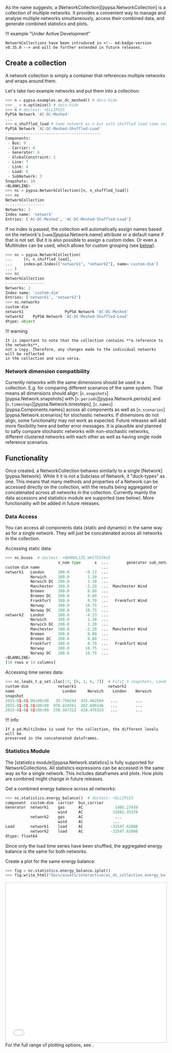 <!--
SPDX-FileCopyrightText: PyPSA Contributors

SPDX-License-Identifier: CC-BY-4.0
-->

As the name suggests, a [NetworkCollection][pypsa.NetworkCollection] is a collection of 
multiple networks. It provides a convenient way to manage and analyse multiple networks 
simultaneously, access their combined data, and generate combined statistics and plots.

!!! example "Under Active Development"

    NetworkCollections have been introduced in <!-- md:badge-version v0.35.0 --> and will be further extended in future releases.

## Create a collection
A network collection is simply a container that references multiple networks and wraps 
around them. 

Let's take two example networks and put them into a collection:

``` py
>>> n = pypsa.examples.ac_dc_meshed() # docs-hide
>>> _ = n.optimize() # docs-hide
>>> n # doctest: +ELLIPSIS
PyPSA Network 'AC-DC-Meshed'
...
>>> n_shuffled_load # Same network as n but with shuffled load time series
PyPSA Network 'AC-DC-Meshed-Shuffled-Load'
------------------------------------------
Components:
 - Bus: 9
 - Carrier: 6
 - Generator: 6
 - GlobalConstraint: 1
 - Line: 7
 - Link: 4
 - Load: 6
 - SubNetwork: 3
Snapshots: 10
<BLANKLINE>
>>> nc = pypsa.NetworkCollection([n, n_shuffled_load])
>>> nc
NetworkCollection
-----------------
Networks: 2
Index name: 'network'
Entries: ['AC-DC-Meshed', 'AC-DC-Meshed-Shuffled-Load']
```

If no index is passed, the collection will automatically assign names based on the 
network's [`name`][pypsa.Network.name] attribute or a default name if that is not set. 
But it is also possible to assign a custom index. Or even a MultiIndex can be used, which 
allows for custom grouping (see [below](#functionality)). 

``` py
>>> nc = pypsa.NetworkCollection(
...     [n, n_shuffled_load],
...     index=pd.Index(["network1", "network2"], name='custom-dim')
... )
>>> nc
NetworkCollection
-----------------
Networks: 2
Index name: 'custom-dim'
Entries: ['network1', 'network2']
>>> nc.networks
custom-dim
network1                  PyPSA Network 'AC-DC-Meshed'
network2    PyPSA Network 'AC-DC-Meshed-Shuffled-Load'
dtype: object
```

!!! warning

    It is important to note that the collection contains **a reference to the networks**, 
    not a copy. Therefore, any changes made to the individual networks will be reflected 
    in the collection and vice versa.

### Network dimension compatibility
Currently networks with the same dimensions should be used in a collection. E.g. for 
comparing different scenarios of the same system. That means all dimensions should align: 
[`n.snapshots`][pypsa.Network.snapshots] with [`n.periods`][pypsa.Network.periods] and 
[`n.timesteps`][pypsa.Network.timesteps], [`c.names`][pypsa.Components.names] 
across all components as well as [`n.scenarios`][pypsa.Network.scenarios] for stochastic 
networks. If dimensions do not align, some functionality may not work as expected. 
Future releases will add more flexibility here and better error messages. It is 
plausible and planned to safly compare stochastic networks with non-stochastic networks, 
different clustered networks with each other as well as having single node reference 
scenarios.

## Functionality
Once created, a NetworkCollection behaves similarly to a single [Network][pypsa.Network]. 
While it it is not a Subclass of Network, it "duck-types" as one. This means that 
many methods and properties of a Network can be accessed directly on the collection, 
with the results being aggregated or concatenated across all networks in the collection. 
Currently mainly the data accessors and statistics module are supported (see below). 
More functionality will be added in future releases.

### Data Access
You can access all components data (static and dynamic) in the same way as for a single 
network. They will just be concatenated across all networks in the collection.

Accessing static data:
``` py
>>> nc.buses  # doctest: +NORMALIZE_WHITESPACE
                       v_nom type      x  ...        generator sub_network country
custom-dim name                           ...
network1   London      380.0       -0.13  ...                            0      UK
           Norwich     380.0        1.30  ...                            0      UK
           Norwich DC  200.0        1.30  ...                            1      UK
           Manchester  380.0       -2.20  ...  Manchester Wind           0      UK
           Bremen      380.0        8.80  ...                            2      DE
           Bremen DC   200.0        8.80  ...                            1      DE
           Frankfurt   380.0        8.70  ...   Frankfurt Wind           2      DE
           Norway      380.0       10.75  ...                            3      NO
           Norway DC   200.0       10.75  ...                            1      NO
network2   London      380.0       -0.13  ...                            0      UK
           Norwich     380.0        1.30  ...                            0      UK
           Norwich DC  200.0        1.30  ...                            1      UK
           Manchester  380.0       -2.20  ...  Manchester Wind           0      UK
           Bremen      380.0        8.80  ...                            2      DE
           Bremen DC   200.0        8.80  ...                            1      DE
           Frankfurt   380.0        8.70  ...   Frankfurt Wind           2      DE
           Norway      380.0       10.75  ...                            3      NO
           Norway DC   200.0       10.75  ...                            1      NO
<BLANKLINE>
[18 rows x 14 columns]
```

Accessing time series data:
``` py
>>> nc.loads_t.p_set.iloc[:3, [0, 1, 6, 7]]  # First 3 snapshots, London and Norwich from each network  # doctest: +ELLIPSIS
custom-dim             network1              network2
name                     London     Norwich    London    Norwich
snapshot
2015-01-01 00:00:00   35.796244  415.462564   ...        ...
2015-01-01 01:00:00  976.824561  262.606146   ...        ...
2015-01-01 02:00:00  250.587312  418.476353   ...        ...
```

!!! info

    If a pd.MultiIndex is used for the collection, the different levels will be 
    preserved in the concatenated dataframes.

### Statistics Module

The [statistics module][pypsa.Network.statistics] is fully supported for 
NetworkCollections. All statistics expressions can be accessed in the same way as for 
a single network. This includes dataframes and plots. How plots are combined might
change in future releases.

Get a combined energy balance across all networks:
``` py
>>> nc.statistics.energy_balance()  # doctest: +ELLIPSIS
component  custom-dim  carrier  bus_carrier
Generator  network1    gas      AC              1465.27439
                       wind     AC             31082.35370
           network2    gas      AC              ...
                       wind     AC             ...
Load       network1    load     AC            -32547.62808
           network2    load     AC            -32547.62808
dtype: float64
```
Since only the load time series have been shuffled, the aggregated energy balance is
the same for both networks.

Create a plot for the same energy balance:
``` py
>>> fig = nc.statistics.energy_balance.iplot()
>>> fig.write_html("docs/assets/interactive/ac_dc_collection_energy_balance_iplot.html") # docs-hide    
```
<div style="width: 100%; height: 500px;">
    <iframe src="../../assets/interactive/ac_dc_collection_energy_balance_iplot.html" 
            width="100%" height="100%" frameborder="0" style="border: 1px solid #ccc;">
    </iframe>
</div>
For the full range of plotting options, see <!-- md:guide plotting/charts.md -->.

